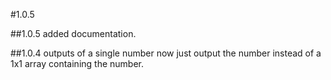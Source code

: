 #1.0.5

##1.0.5
added documentation.

##1.0.4
outputs of a single number now just output the number instead of a 1x1 array containing the number.